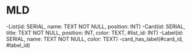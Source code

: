# MLD

-List(id: SERIAL, name: TEXT NOT NULL, position: INT)
-Card(id: SERIAL, title: TEXT NOT NULL, position: INT, color: TEXT, #list_id: INT)
-Label(id: SERIAL, name: TEXT NOT NULL, color: TEXT)
-card_has_label(#card_id, #label_id)
